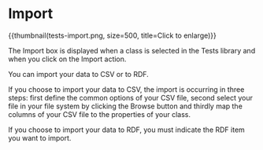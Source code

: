 <!--
author:
    - 'Jérôme Bogaerts'
created_at: '2012-04-12 17:19:34'
updated_at: '2013-03-13 15:26:00'
tags:
    - 'Manage Tests'
-->

Import
======

{{thumbnail(tests-import.png, size=500, title=Click to enlarge)}}

The Import box is displayed when a class is selected in the Tests library and when you click on the Import action.

You can import your data to CSV or to RDF.

If you choose to import your data to CSV, the import is occurring in three steps: first define the common options of your CSV file, second select your file in your file system by clicking the Browse button and thirdly map the columns of your CSV file to the properties of your class.

If you choose to import your data to RDF, you must indicate the RDF item you want to import.


